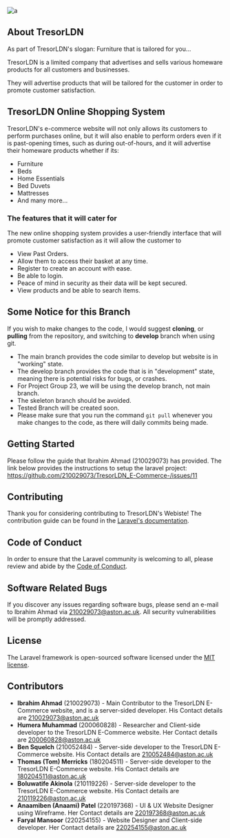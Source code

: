 ![a](/210029073/tresorldn_e-commerce/-/blob/main/public/svg/logo-no-background.svg)
## About TresorLDN 
As part of TresorLDN's slogan: Furniture that is tailored for you...

TresorLDN is a limited company that advertises and sells various homeware products for all customers and businesses.

They will advertise products that will be tailored for the customer in order to promote customer satisfaction.

## TresorLDN Online Shopping System
TresorLDN's e-commerce website will not only allows its customers to perform purchases online, but it will also enable to perform orders even if it is past-opening times, such as during out-of-hours, and it will advertise their homeware products whether if its:

- Furniture
- Beds
- Home Essentials
- Bed Duvets
- Mattresses
- And many more...

### The features that it will cater for
The new online shopping system provides a user-friendly interface that will promote customer satisfaction as it will allow the customer to

- View Past Orders.
- Allow them to access their basket at any time.
- Register to create an account with ease.
- Be able to login.
- Peace of mind in security as their data will be kept secured.
- View products and be able to search items.

## Some Notice for this Branch
If you wish to make changes to the code, I would suggest **cloning**, or **pulling** from the repository, and switching to **develop** branch when using git.
- The main branch provides the code similar to develop but website is in "working" state.
- The develop branch provides the code that is in "development" state, meaning there is potential risks for bugs, or crashes.
- For Project Group 23, we will be using the develop branch, not main branch.
- The skeleton branch should be avoided.
- Tested Branch will be created soon.
- Please make sure that you run the command `git pull` whenever you make changes to the code, as there will daily commits being made.

## Getting Started
Please follow the guide that Ibrahim Ahmad (210029073) has provided. The link below provides the instructions to setup the laravel project:
https://github.com/210029073/TresorLDN_E-Commerce-/issues/11

## Contributing

Thank you for considering contributing to TresorLDN's Webiste! The contribution guide can be found in the [Laravel's documentation](https://laravel.com/docs/contributions).

## Code of Conduct

In order to ensure that the Laravel community is welcoming to all, please review and abide by the [Code of Conduct](https://laravel.com/docs/contributions#code-of-conduct).

## Software Related Bugs

If you discover any issues regarding software bugs, please send an e-mail to Ibrahim Ahmad via [210029073@aston.ac.uk](mailto:210029073@aston.ac.uk). All security vulnerabilities will be promptly addressed.

## License

The Laravel framework is open-sourced software licensed under the [MIT license](https://opensource.org/licenses/MIT).

## Contributors

- **Ibrahim Ahmad** (210029073) - Main Contributor to the TresorLDN E-Commerce website, and is a server-sided developer. His Contact details are [210029073@aston.ac.uk](mailto:210029073@aston.ac.uk)
- **Humera Muhammad** (200060828) - Researcher and Client-side developer to the TresorLDN E-Commerce website. Her Contact details are [200060828@aston.ac.uk](mailto:200060828@aston.ac.uk)
- **Ben Squelch** (210052484) - Server-side developer to the TresorLDN E-Commerce website. His Contact details are [210052484@aston.ac.uk](mailto:210052484@aston.ac.uk)
- **Thomas (Tom) Merricks** (180204511) - Server-side developer to the TresorLDN E-Commerce website. His Contact details are [180204511@aston.ac.uk](mailto:180204511@aston.ac.uk)
- **Boluwatife Akinola** (210119226) - Server-side developer to the TresorLDN E-Commerce website. His Contact details are [210119226@aston.ac.uk](mailto:210119226@aston.ac.uk)
- **Anaamiben (Anaami) Patel** (220197368) - UI & UX Website Designer using Wireframe. Her Contact details are [220197368@aston.ac.uk](mailto:220197368@aston.ac.uk)
- **Faryal Mansoor** (220254155) - Website Designer and Client-side developer. Her Contact details are [220254155@aston.ac.uk](mailto:220254155@aston.ac.uk)
